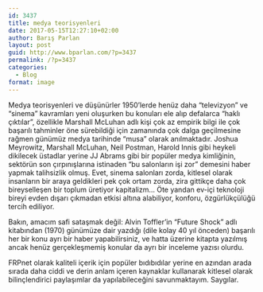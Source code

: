 ```yaml
---
id: 3437
title: medya teorisyenleri
date: 2017-05-15T12:27:10+02:00
author: Barış Parlan
layout: post
guid: http://www.bparlan.com/?p=3437
permalink: /?p=3437
categories:
  - Blog
format: image
---
```

<div class="ttr_start">
</div>

Medya teorisyenleri ve düşünürler 1950&#8217;lerde henüz daha &#8220;televizyon&#8221; ve &#8220;sinema&#8221; kavramları yeni oluşurken bu konuları ele alıp defalarca &#8220;haklı çıktılar&#8221;, özellikle Marshall McLuhan adlı kişi çok az empirik bilgi ile çok başarılı tahminler öne sürebildiği için zamanında çok dalga geçilmesine rağmen günümüz medya tarihinde &#8220;musa&#8221; olarak anılmaktadır. Joshua Meyrowitz, Marshall McLuhan, Neil Postman, Harold Innis gibi heykeli dikilecek üstadlar yerine JJ Abrams gibi bir popüler medya kimliğinin, sektörün son çırpınışlarına istinaden &#8220;bu salonların işi zor&#8221; demesini haber yapmak talihsizlik olmuş. Evet, sinema salonları zorda, kitlesel olarak insanların bir araya geldikleri pek çok ortam zorda, zira gittikçe daha çok bireyselleşen bir toplum üretiyor kapitalizm&#8230; Öte yandan ev-içi teknoloji bireyi evden dışarı çıkmadan etkisi altına alabiliyor, konforu, özgürlükçülüğü tercih ediliyor.

Bakın, amacım safi sataşmak değil: Alvin Toffler&#8217;in &#8220;Future Shock&#8221; adlı kitabından (1970) günümüze dair yazdığı (dile kolay 40 yıl önceden) başarılı her bir konu ayrı bir haber yapabilirsiniz, ve hatta üzerine kitapta yazılmış ancak henüz gerçekleşmemiş konular da ayrı bir inceleme yazısı olurdu.

FRPnet olarak kaliteli içerik için popüler bıdıbıdılar yerine en azından arada sırada daha ciddi ve derin anlam içeren kaynaklar kullanarak kitlesel olarak bilinçlendirici paylaşımlar da yapılabileceğini savunmaktayım. Saygılar.

<div class="ttr_end">
</div>